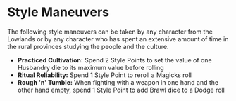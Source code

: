 # Style Maneuvers

The following style maneuvers can be taken by any character from the Lowlands
or by any character who has spent an extensive amount of
time in the rural provinces studying the people and the culture.

  - **Practiced Cultivation:** Spend 2 Style Points to set the value of one Husbandry die to its maximum value before rolling
  - **Ritual Reliability:** Spend 1 Style Point to reroll a Magicks roll
  - **Rough 'n' Tumble:** When fighting with a weapon in one hand and the other hand empty, spend 1 Style Point to add Brawl dice to a Dodge roll
